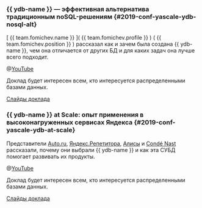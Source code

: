 ### {{ ydb-name }} — эффективная альтернатива традиционным noSQL-решениям {#2019-conf-yascale-ydb-nosql-alt}
[ {{ team.fomichev.name }} ]( {{ team.fomichev.profile }} ) ( {{ team.fomichev.position }} ) рассказал как и зачем была создана {{ ydb-name }}, чем она отличается от других БД и для каких задач она лучше всего подходит.

@[YouTube](https://youtu.be/MlSdUq5RIN8)

Доклад будет интересен всем, кто интересуется распределенными базами данных.

[Слайды доклада](https://storage.yandexcloud.net/ydb-public-talks/08-20190905_yscale_fomichev.pptx)

### {{ ydb-name }} at Scale: опыт применения в высоконагруженных сервисах Яндекса {#2019-conf-yascale-ydb-at-scale}
Представители [Auto.ru](https://auto.ru), [Яндекс.Репетитора](https://yandex.ru/tutor/), [Алисы](https://yandex.ru/alice) и [Condé Nast](https://www.condenast.ru/) рассказали, почему они выбрали {{ ydb-name }} и как эта СУБД помогает развивать их продукты.

@[YouTube](https://youtu.be/kubFwIKJjBY)

Доклад будет интересен всем, кто интересуется распределенными базами данных.

[Слайды доклада](https://storage.yandexcloud.net/ydb-public-talks/242-olegbondar.pptx)